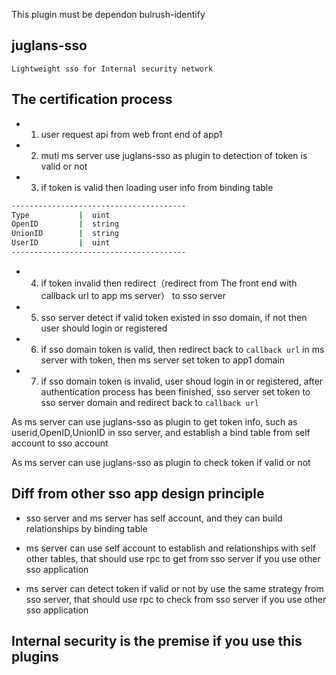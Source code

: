 This plugin must be dependon bulrush-identify

## juglans-sso
	Lightweight sso for Internal security network

## The certification process

- 1. user request api from web front end of app1

- 2. muti ms server use juglans-sso as plugin to detection of token is valid or not

- 3. if token is valid then loading user info from binding table

```sh
---------------------------------------
Type           |  uint   
OpenID         |  string 
UnionID        |  string 
UserID         |  uint  
---------------------------------------
```

- 4. if token invalid then redirect（redirect from The front end with callback url to app ms server） to sso server

- 5. sso server detect if valid token existed in sso domain, if not then user should login or registered

- 6. if sso domain token is valid, then redirect back to `callback url` in ms server with token, then ms server set token to app1 domain

- 7. if sso domain token is invalid, user shoud login in or registered, after authentication process has been finished, sso server set token to sso server domain and redirect back to `callback url` 


As ms server can use juglans-sso as plugin to get token info, such as userid,OpenID,UnionID in sso server, and establish a bind table from self account to sso account

As ms server can use juglans-sso as plugin to check token if valid or not


## Diff from other sso app design principle

- sso server and ms server has self account, and they can build relationships by binding table

- ms server can use self account to establish and relationships with self other tables, that should use rpc to get from sso server if you use other sso application

- ms server can detect token if valid or not by use the same strategy from sso server, that should use rpc to check from sso server if you use other sso application

## Internal security is the premise if you use this plugins

